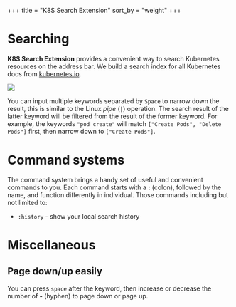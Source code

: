 +++
title = "K8S Search Extension"
sort_by = "weight"
+++

# Searching

**K8S Search Extension** provides a convenient way to search Kubernetes resources on the address bar. We build a search index for all Kubernetes docs from [kubernetes.io](https://kubernetes.io/docs/home/). 

![](/searching.png)

You can input multiple keywords separated by `Space` to narrow down the result, this is similar to the Linux *pipe* (`|`) operation. The search result of the latter keyword will be filtered from the result of the former keyword. For example, the keywords `"pod create"` will match `["Create Pods", "Delete Pods"]` first, then narrow down to `["Create Pods"]`.

# Command systems

The command system brings a handy set of useful and convenient commands to you. Each command starts with a **:** (colon), followed by the name, and function differently in individual. Those commands including but not limited to:

- `:history` - show your local search history

# Miscellaneous

## Page down/up easily

You can press `space` after the keyword, then increase or decrease the number of **-** (hyphen) to page down or page up.